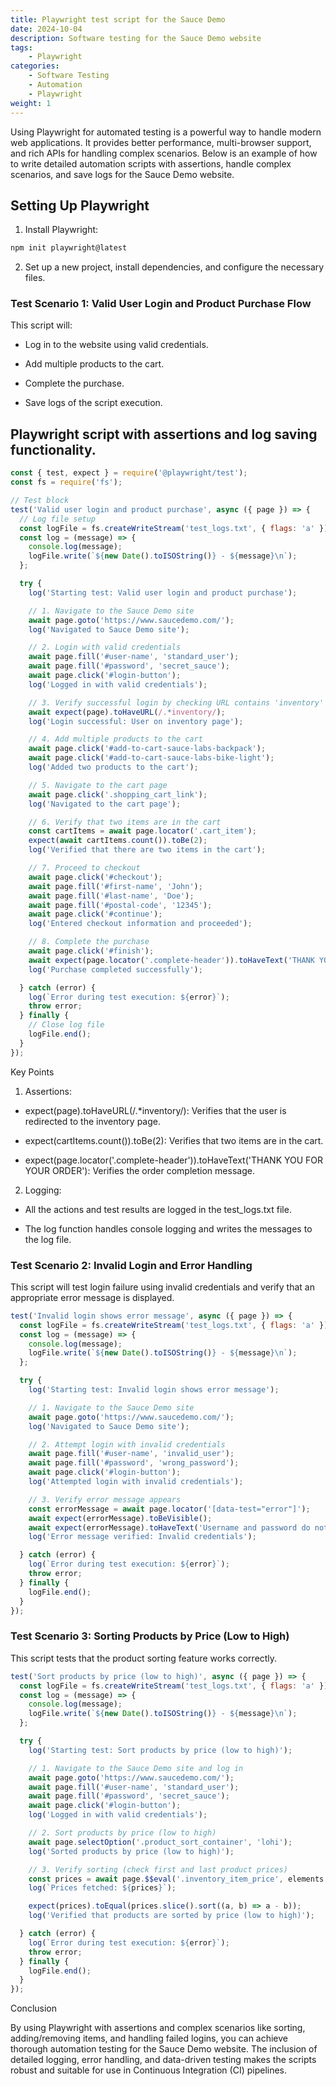```yaml
---
title: Playwright test script for the Sauce Demo 
date: 2024-10-04
description: Software testing for the Sauce Demo website
tags: 
    - Playwright
categories:
    - Software Testing
    - Automation
    - Playwright
weight: 1
---
```



Using Playwright for automated testing is a powerful way to handle modern web applications. It provides better performance, multi-browser support, and rich APIs for handling complex scenarios. Below is an example of how to write detailed automation scripts with assertions, handle complex scenarios, and save logs for the Sauce Demo website.

## Setting Up Playwright

1.  Install Playwright:
```bash
npm init playwright@latest
```

2.  Set up a new project, install dependencies, and configure the necessary files.

### Test Scenario 1: Valid User Login and Product Purchase Flow

This script will:

* Log in to the website using valid credentials.

* Add multiple products to the cart.

* Complete the purchase.

* Save logs of the script execution.


## Playwright script with assertions and log saving functionality.

```js
const { test, expect } = require('@playwright/test');
const fs = require('fs');

// Test block
test('Valid user login and product purchase', async ({ page }) => {
  // Log file setup
  const logFile = fs.createWriteStream('test_logs.txt', { flags: 'a' });
  const log = (message) => {
    console.log(message);
    logFile.write(`${new Date().toISOString()} - ${message}\n`);
  };

  try {
    log('Starting test: Valid user login and product purchase');

    // 1. Navigate to the Sauce Demo site
    await page.goto('https://www.saucedemo.com/');
    log('Navigated to Sauce Demo site');

    // 2. Login with valid credentials
    await page.fill('#user-name', 'standard_user');
    await page.fill('#password', 'secret_sauce');
    await page.click('#login-button');
    log('Logged in with valid credentials');

    // 3. Verify successful login by checking URL contains 'inventory'
    await expect(page).toHaveURL(/.*inventory/);
    log('Login successful: User on inventory page');

    // 4. Add multiple products to the cart
    await page.click('#add-to-cart-sauce-labs-backpack');
    await page.click('#add-to-cart-sauce-labs-bike-light');
    log('Added two products to the cart');

    // 5. Navigate to the cart page
    await page.click('.shopping_cart_link');
    log('Navigated to the cart page');

    // 6. Verify that two items are in the cart
    const cartItems = await page.locator('.cart_item');
    expect(await cartItems.count()).toBe(2);
    log('Verified that there are two items in the cart');

    // 7. Proceed to checkout
    await page.click('#checkout');
    await page.fill('#first-name', 'John');
    await page.fill('#last-name', 'Doe');
    await page.fill('#postal-code', '12345');
    await page.click('#continue');
    log('Entered checkout information and proceeded');

    // 8. Complete the purchase
    await page.click('#finish');
    await expect(page.locator('.complete-header')).toHaveText('THANK YOU FOR YOUR ORDER');
    log('Purchase completed successfully');

  } catch (error) {
    log(`Error during test execution: ${error}`);
    throw error;
  } finally {
    // Close log file
    logFile.end();
  }
});
```

Key Points

1. Assertions:

* expect(page).toHaveURL(/.*inventory/): Verifies that the user is redirected to the inventory page.
  
* expect(cartItems.count()).toBe(2): Verifies that two items are in the cart.
  
* expect(page.locator('.complete-header')).toHaveText('THANK YOU FOR YOUR ORDER'): Verifies the order completion message.
  
2. Logging:
  
* All the actions and test results are logged in the test_logs.txt file.
  
* The log function handles console logging and writes the messages to the log file.


### Test Scenario 2: Invalid Login and Error Handling

This script will test login failure using invalid credentials and verify that an appropriate error message is displayed.

```js
test('Invalid login shows error message', async ({ page }) => {
  const logFile = fs.createWriteStream('test_logs.txt', { flags: 'a' });
  const log = (message) => {
    console.log(message);
    logFile.write(`${new Date().toISOString()} - ${message}\n`);
  };

  try {
    log('Starting test: Invalid login shows error message');

    // 1. Navigate to the Sauce Demo site
    await page.goto('https://www.saucedemo.com/');
    log('Navigated to Sauce Demo site');

    // 2. Attempt login with invalid credentials
    await page.fill('#user-name', 'invalid_user');
    await page.fill('#password', 'wrong_password');
    await page.click('#login-button');
    log('Attempted login with invalid credentials');

    // 3. Verify error message appears
    const errorMessage = await page.locator('[data-test="error"]');
    await expect(errorMessage).toBeVisible();
    await expect(errorMessage).toHaveText('Username and password do not match any user in this service');
    log('Error message verified: Invalid credentials');

  } catch (error) {
    log(`Error during test execution: ${error}`);
    throw error;
  } finally {
    logFile.end();
  }
});
```

### Test Scenario 3: Sorting Products by Price (Low to High)

This script tests that the product sorting feature works correctly.

```js
test('Sort products by price (low to high)', async ({ page }) => {
  const logFile = fs.createWriteStream('test_logs.txt', { flags: 'a' });
  const log = (message) => {
    console.log(message);
    logFile.write(`${new Date().toISOString()} - ${message}\n`);
  };

  try {
    log('Starting test: Sort products by price (low to high)');

    // 1. Navigate to the Sauce Demo site and log in
    await page.goto('https://www.saucedemo.com/');
    await page.fill('#user-name', 'standard_user');
    await page.fill('#password', 'secret_sauce');
    await page.click('#login-button');
    log('Logged in with valid credentials');

    // 2. Sort products by price (low to high)
    await page.selectOption('.product_sort_container', 'lohi');
    log('Sorted products by price (low to high)');

    // 3. Verify sorting (check first and last product prices)
    const prices = await page.$$eval('.inventory_item_price', elements => elements.map(el => parseFloat(el.textContent.replace('$', ''))));
    log(`Prices fetched: ${prices}`);

    expect(prices).toEqual(prices.slice().sort((a, b) => a - b));
    log('Verified that products are sorted by price (low to high)');

  } catch (error) {
    log(`Error during test execution: ${error}`);
    throw error;
  } finally {
    logFile.end();
  }
});
```

Conclusion

By using Playwright with assertions and complex scenarios like sorting, adding/removing items, and handling failed logins, you can achieve thorough automation testing for the Sauce Demo website. The inclusion of detailed logging, error handling, and data-driven testing makes the scripts robust and suitable for use in Continuous Integration (CI) pipelines.
